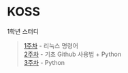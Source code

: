 # KOSS

1학년 스터디
> [1주차] - 리눅스 명령어  
> [2주차] - 기초 Github 사용법 + Python  
> [3주차] - Python 

[1주차]: https://github.com/ghyeon0/KOSS/tree/master/week1 
[2주차]: https://github.com/ghyeon0/KOSS/tree/master/week2
[3주차]: https://github.com/ghyeon0/KOSS/tree/master/week3
